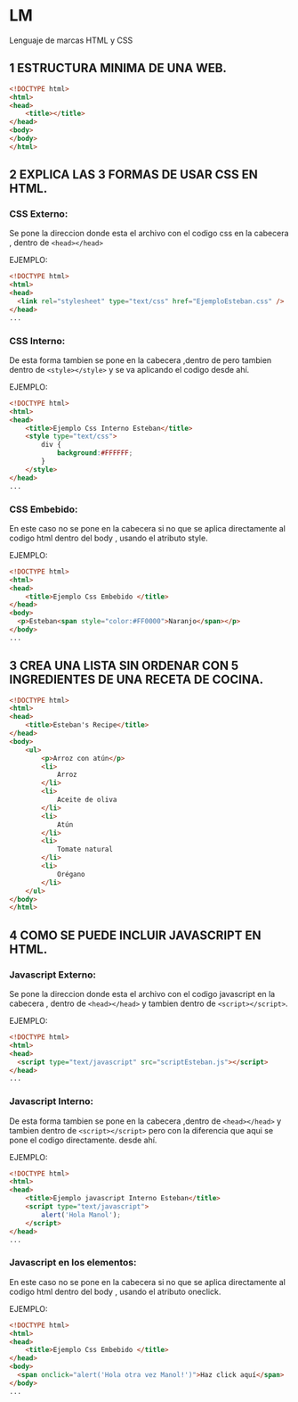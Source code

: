 # LM

Lenguaje de marcas HTML y CSS

## 1 ESTRUCTURA MINIMA DE UNA WEB.
```html
<!DOCTYPE html>
<html>
<head>
	<title></title>
</head>
<body>
</body>
</html>
```
## 2 EXPLICA LAS 3 FORMAS DE USAR CSS EN HTML.

### CSS Externo:
Se pone la direccion donde esta el archivo con el codigo css en la cabecera , dentro de ```<head></head>```

EJEMPLO:
```html
<!DOCTYPE html>
<html>
<head>
  <link rel="stylesheet" type="text/css" href="EjemploEsteban.css" />
</head>
...
```

### CSS Interno:
De esta forma tambien se pone en la cabecera ,dentro de <head></head> pero tambien dentro de ```<style></style>``` y se va aplicando el codigo
desde ahí.

EJEMPLO:
```html
<!DOCTYPE html>
<html>
<head>
    <title>Ejemplo Css Interno Esteban</title>
    <style type="text/css">
        div {
            background:#FFFFFF;
        }
    </style>
</head>
...
```
### CSS Embebido:
En este caso no se pone en la cabecera si no que se aplica directamente al codigo html dentro del body , usando el atributo style.

EJEMPLO:
```html
<!DOCTYPE html>
<html>
<head>
    <title>Ejemplo Css Embebido </title>   
</head>
<body>
  <p>Esteban<span style="color:#FF0000">Naranjo</span></p>
</body>
...
```
## 3 CREA UNA LISTA SIN ORDENAR CON 5 INGREDIENTES DE UNA RECETA DE COCINA.

```html
<!DOCTYPE html>
<html>
<head>
	<title>Esteban's Recipe</title>
</head>
<body>
	<ul>
		<p>Arroz con atún</p>
		<li>
			Arroz
		</li>
		<li>
			Aceite de oliva
		</li>
		<li>
			Atún
		</li>
		<li>
			Tomate natural
		</li>
		<li>
			Orégano
		</li>
	</ul>
</body>
</html>
```
## 4 COMO SE PUEDE INCLUIR JAVASCRIPT EN HTML.

### Javascript Externo:
Se pone la direccion donde esta el archivo con el codigo javascript en la cabecera , dentro de ```<head></head>``` y tambien dentro
de ```<script></script>```.

EJEMPLO:
```html
<!DOCTYPE html>
<html>
<head>
  <script type="text/javascript" src="scriptEsteban.js"></script>
</head>
...
```

### Javascript Interno:
De esta forma tambien se pone en la cabecera ,dentro de ```<head></head>``` y tambien dentro de ```<script></script>```
pero con la diferencia que aqui se pone el codigo directamente.
desde ahí.

EJEMPLO:
```html
<!DOCTYPE html>
<html>
<head>
    <title>Ejemplo javascript Interno Esteban</title>
    <script type="text/javascript">
        alert('Hola Manol');
    </script>
</head>
...
```
### Javascript en los elementos:
En este caso no se pone en la cabecera si no que se aplica directamente al codigo html dentro del body , usando el atributo oneclick.

EJEMPLO:
```html
<!DOCTYPE html>
<html>
<head>
    <title>Ejemplo Css Embebido </title>   
</head>
<body>
  <span onclick="alert('Hola otra vez Manol!')">Haz click aquí</span>
</body>
...
```
